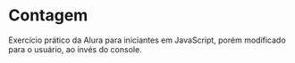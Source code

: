 # Contagem
Exercício prático da Alura para iniciantes em JavaScript, porém modificado para o usuário, ao invés do console.
